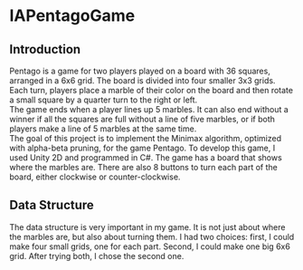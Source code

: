 # IAPentagoGame
## Introduction
Pentago is a game for two players played on a board with 36 squares, arranged in a 6x6 grid. The board is divided into four smaller 3x3 grids. Each turn, players place a marble of their color on the board and then rotate a small square by a quarter turn to the right or left.  
The game ends when a player lines up 5 marbles. It can also end without a winner if all the squares are full without a line of five marbles, or if both players make a line of 5 marbles at the same time.  
The goal of this project is to implement the Minimax algorithm, optimized with alpha-beta pruning, for the game Pentago. To develop this game, I used Unity 2D and programmed in C#.
The game has a board that shows where the marbles are. There are also 8 buttons to turn each part of the board, either clockwise or counter-clockwise.
## Data Structure
The data structure is very important in my game. It is not just about where the marbles are, but also about turning them. I had two choices: first, I could make four small grids, one for each part. Second, I could make one big 6x6 grid. After trying both, I chose the second one. 
